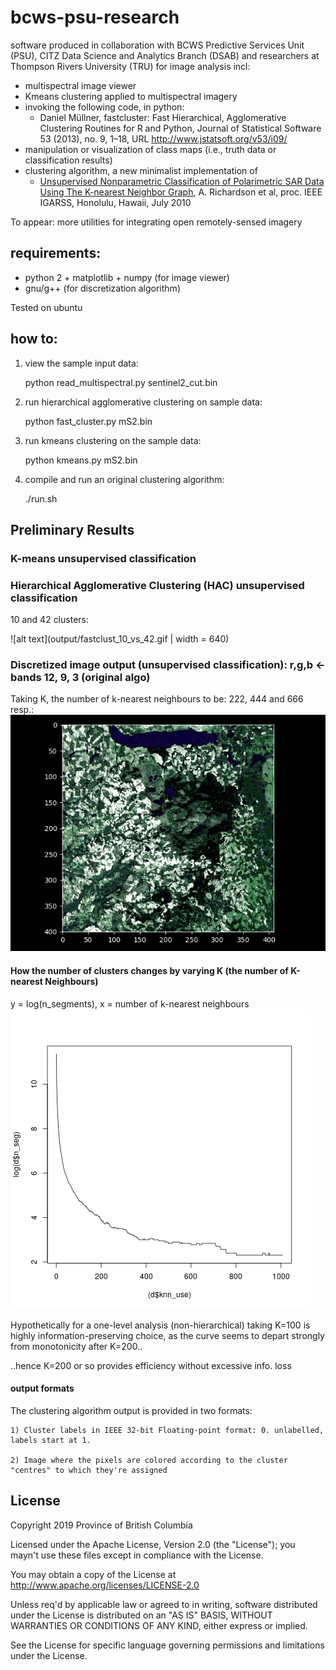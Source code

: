 # bcws-psu-research
software produced in collaboration with BCWS Predictive Services Unit (PSU), CITZ Data Science and Analytics Branch (DSAB) and researchers at Thompson Rivers University (TRU) for image analysis incl:

* multispectral image viewer
* Kmeans clustering applied to multispectral imagery
* invoking the following code, in python:
   * Daniel Müllner, fastcluster: Fast Hierarchical, Agglomerative Clustering Routines for R and Python, Journal of Statistical Software 53 (2013), no. 9, 1–18, URL http://www.jstatsoft.org/v53/i09/
* manipulation or visualization of class maps (i.e., truth data or classification results)
* clustering algorithm, a new minimalist implementation of
    * [Unsupervised Nonparametric Classification of Polarimetric SAR Data Using The K-nearest Neighbor Graph](http://ashlinrichardson.com/uvic/papers/2010_richardson_igarss.pdf), A. Richardson et al, proc. IEEE IGARSS, Honolulu, Hawaii, July 2010

To appear: more utilities for integrating open remotely-sensed imagery
## requirements:
* python 2 + matplotlib + numpy (for image viewer)
* gnu/g++ (for discretization algorithm)

Tested on ubuntu

## how to:
1) view the sample input data:

    python read_multispectral.py sentinel2_cut.bin

2) run hierarchical agglomerative clustering on sample data:

    python fast_cluster.py mS2.bin
    
3) run kmeans clustering on the sample data:

    python kmeans.py mS2.bin

4) compile and run an original clustering algorithm:

    ./run.sh



## Preliminary Results

### K-means unsupervised classification

### Hierarchical Agglomerative Clustering (HAC) unsupervised classification
10 and 42 clusters:

![alt text](output/fastclust_10_vs_42.gif | width = 640)

### Discretized image output (unsupervised classification): r,g,b <- bands 12, 9, 3 (original algo)
Taking K, the number of k-nearest neighbours to be: 222, 444 and 666 resp.:
![alt text](output/out.gif)

#### How the number of clusters changes by varying K (the number of K-nearest Neighbours)
y = log(n_segments), x = number of k-nearest neighbours 
![alt text](output/plot.png)

Hypothetically for a one-level analysis (non-hierarchical) taking K=100 is highly information-preserving choice, as the curve seems to depart strongly from monotonicity after K=200..

..hence K=200 or so provides efficiency without excessive info. loss
#### output formats
The clustering algorithm output is provided in two formats:

    1) Cluster labels in IEEE 32-bit Floating-point format: 0. unlabelled, labels start at 1.
        
    2) Image where the pixels are colored according to the cluster "centres" to which they're assigned

## License

Copyright 2019 Province of British Columbia

Licensed under the Apache License, Version 2.0 (the "License");
you mayn't use these files except in compliance with the License.

You may obtain a copy of the License at
http://www.apache.org/licenses/LICENSE-2.0

Unless req'd by applicable law or agreed to in writing,
software distributed under the License is distributed on an
"AS IS" BASIS, WITHOUT WARRANTIES OR CONDITIONS OF ANY KIND,
either express or implied.

See the License for specific language governing permissions
and limitations under the License.
